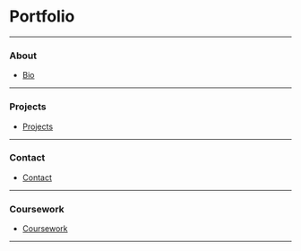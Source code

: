 # Portfolio

---

### About 

+ [Bio](/cv)

---

### Projects

+ [Projects](/projects)

---

### Contact

+ [Contact](/contact)

---

### Coursework

+ [Coursework](/coursework)



---
